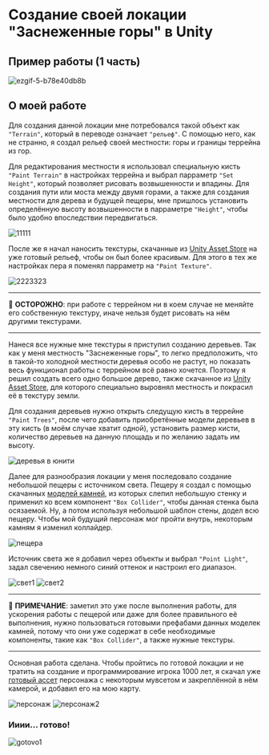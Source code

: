 # Создание своей локации "Заснеженные горы" в Unity
## Пример работы (1 часть)
![ezgif-5-b78e40db8b](https://github.com/Sazukiro/Landscape-Creating-in-Unity/assets/133951840/7190dd0d-a77f-4770-9293-b106f13fc4d2)
## О моей работе
Для создания данной локации мне потребовался такой объект как `"Terrain"`, который в переводе означает `"рельеф"`. С помощью него, как не странно, я создал рельеф своей местности: горы и границы террейна из гор.

Для редактирования местности я использовал специальную кисть `"Paint Terrain"` в настройках террейна и выбрал парраметр `"Set Height"`, который позволяет рисовать возвышенности и впадины. Для создания пути или моста между двумя горами, а также для создания местности для дерева и будущей пещеры, мне пришлось установить определённую высоту возвышенности в парраметре `"Height"`, чтобы было удобно впоследствии передвигаться.

![11111](https://github.com/Sazukiro/Landscape-Creating-in-Unity/assets/133951840/fa3fd81e-a41f-4748-a017-d52ab9e5f4da)

После же я начал наносить текстуры, скачанные из [Unity Asset Store](https://assetstore.unity.com/) на уже готовый рельеф, чтобы он был более красивым. Для этого в тех же настройках пера я поменял парраметр на `"Paint Texture"`.

![2223323](https://github.com/Sazukiro/Landscape-Creating-in-Unity/assets/133951840/c50f1e66-e2c6-4056-b9e6-46cde091a37f)

---

:red_circle: **ОСТОРОЖНО**: при работе с террейном ни в коем случае не меняйте его собственную текстуру, иначе нельзя будет рисовать на нём другими текстурами.

---
Нанеся все нужные мне текстуры я приступил созданию деревьев. Так как у меня местность "Заснеженные горы", то легко предположить, что в такой-то холодной местности деревья особо не растут, но показать весь функционал работы с террейном всё равно хочется. Поэтому я решил создать всего одно большое дерево, также скачанное из [Unity Asset Store](https://assetstore.unity.com/), для которого специально выровнял местность и покрасил её в текстуру земли.

Для создания деревьев нужно открыть следущую кисть в террейне `"Paint Trees"`, после чего добавить приобретённые модели деревьев в эту кисть (в моём случае хватит одной), установить размер кисти, количество деревьев на данную площадь и по желанию задать им высоту.

![деревья в юнити](https://github.com/Sazukiro/Landscape-Creating-in-Unity/assets/133951840/311c245f-fd5e-4afe-9bc9-002d1a26ecfe)

Далее для разнообразия локации у меня последовало создание небольшой пещеры с источником света. Пещеру я создал с помощью скачанных [моделей камней](https://assetstore.unity.com/packages/3d/props/exterior/hq-rock-pack-free-83388), из которых слепил небольшую стенку и применил ко всем компонент `"Box Collider"`, чтобы данная стенка была осязаемой. Ну, а потом используя небольшой шаблон стены, додел всю пещеру. Чтобы мой будущий персонаж мог пройти внутрь, некоторым камням я изменил коллайдер.

![пещера](https://github.com/Sazukiro/Landscape-Creating-in-Unity/assets/133951840/50eaf8c7-30a5-459f-8eed-e28c55934b57)

Источник света же я добавил через объекты и выбрал `"Point Light"`, задал свечению немного синий оттенок и настроил его диапазон.

![свет1](https://github.com/Sazukiro/Landscape-Creating-in-Unity/assets/133951840/eaf624f3-8ffe-4ff3-a450-c7a14e1b2e80) ![свет2](https://github.com/Sazukiro/Landscape-Creating-in-Unity/assets/133951840/c0af6f6d-61cb-4511-8ad5-8f3d60dcd291)

---
:large_blue_circle: **ПРИМЕЧАНИЕ**: заметил это уже после выполнения работы, для ускорения работы с пещерой или даже для более правильного её выполнения, нужно пользоваться готовыми префабами данных моделек камней, потому что они уже содержат в себе необходимые компоненты, такие как `"Box Collider"`, а также нужные текстуры.

---
   
   
Основная работа сделана. Чтобы пройтись по готовой локации и не тратить на создание и программирование игрока 1000 лет, я скачал уже [готовый ассет](https://assetstore.unity.com/packages/tools/input-management/mini-first-person-controller-174710) персонажа с некоторым мувсетом и закреплённой в нём камерой, и добавил его на мою карту.

![персонаж](https://github.com/Sazukiro/Landscape-Creating-in-Unity/assets/133951840/4cf9bbf3-d4ee-4a8d-a468-1104906dc864)
![персонаж2](https://github.com/Sazukiro/Landscape-Creating-in-Unity/assets/133951840/0be3d6c8-406e-4743-b549-ecaee157cc39)

### Ииии... готово!

![gotovo1](https://github.com/Sazukiro/Landscape-Creating-in-Unity/assets/133951840/caebca09-5f74-4244-ad66-86f7e3b418e9)

